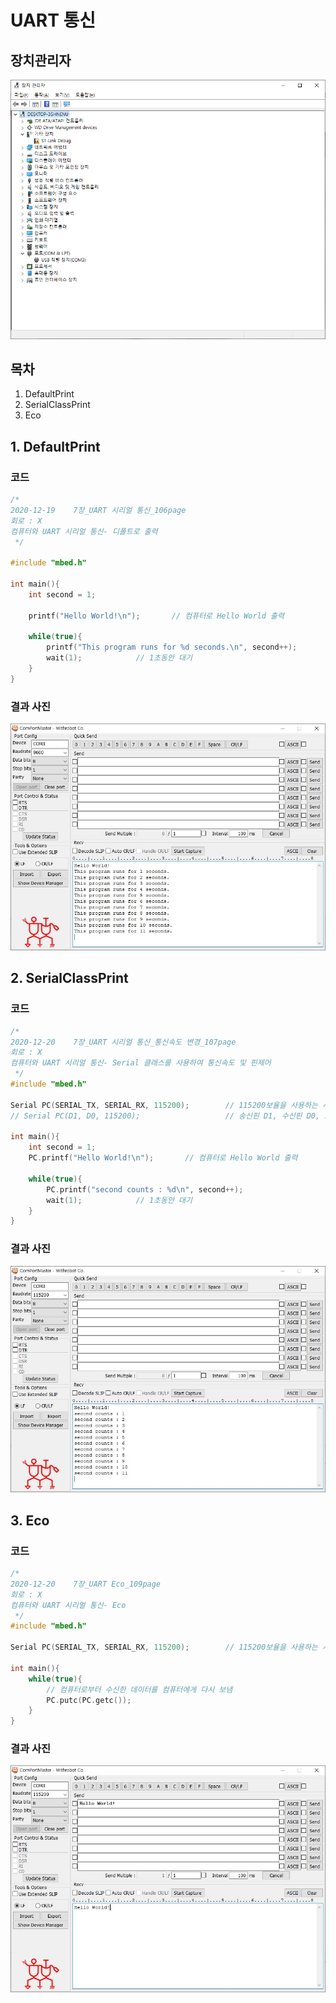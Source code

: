 # UART 통신
## 장치관리자
![장치관리자 사진](https://github.com/HongyeongJu/MbedCode/blob/master/Chapter02_UART%ED%86%B5%EC%8B%A0/%EC%9E%A5%EC%B9%98%EA%B4%80%EB%A6%AC%EC%9E%90.png)
## 목차
1. DefaultPrint
2. SerialClassPrint
3. Eco
## 1. DefaultPrint
### 코드
```c++
/*
2020-12-19    7장_UART 시리얼 통신_106page
회로 : X
컴퓨터와 UART 시리얼 통신- 디폴트로 출력
 */

#include "mbed.h"

int main(){
    int second = 1;

    printf("Hello World!\n");       // 컴퓨터로 Hello World 출력

    while(true){
        printf("This program runs for %d seconds.\n", second++);       
        wait(1);            // 1초동안 대기
    }
}
```
### 결과 사진
![DefaultPrint](https://github.com/HongyeongJu/MbedCode/blob/master/Chapter02_UART%ED%86%B5%EC%8B%A0/1_DefaultPrint_result.jpg)

## 2. SerialClassPrint
### 코드
```c++
/*
2020-12-20    7장_UART 시리얼 통신_통신속도 변경_107page
회로 : X
컴퓨터와 UART 시리얼 통신- Serial 클래스를 사용하여 통신속도 및 핀제어
 */
#include "mbed.h"

Serial PC(SERIAL_TX, SERIAL_RX, 115200);        // 115200보율을 사용하는 시리얼 통신
// Serial PC(D1, D0, 115200);                   // 송신핀 D1, 수신핀 D0, 115200보율을 사용하는 시리얼 통신

int main(){
    int second = 1;
    PC.printf("Hello World!\n");       // 컴퓨터로 Hello World 출력

    while(true){
        PC.printf("second counts : %d\n", second++);
        wait(1);            // 1초동안 대기
    }
}

```
### 결과 사진
![DefaultPrint](https://github.com/HongyeongJu/MbedCode/blob/master/Chapter02_UART%ED%86%B5%EC%8B%A0/2_SerialClassPrint_result.jpg)



## 3. Eco
### 코드
```c++
/*
2020-12-20    7장_UART Eco_109page
회로 : X
컴퓨터와 UART 시리얼 통신- Eco
 */
#include "mbed.h"

Serial PC(SERIAL_TX, SERIAL_RX, 115200);        // 115200보율을 사용하는 시리얼 통신

int main(){
    while(true){
        // 컴퓨터로부터 수신한 데이터를 컴퓨터에게 다시 보냄
        PC.putc(PC.getc());
    }
}

```
### 결과 사진
![DefaultPrint](https://github.com/HongyeongJu/MbedCode/blob/master/Chapter02_UART%ED%86%B5%EC%8B%A0/3_Eco_result.jpg)
